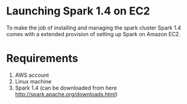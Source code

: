 # Launching Spark 1.4 on EC2

To make the job of installing and managing the spark cluster Spark 1.4 comes with a extended provision of setting up Spark on Amazon EC2.

# Requirements

1) AWS account
2) Linux machine 
3) Spark 1.4 (can be downloaded from here http://spark.apache.org/downloads.html)


